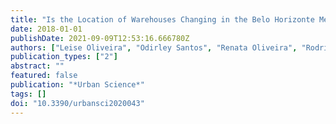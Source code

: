 ```yaml
---
title: "Is the Location of Warehouses Changing in the Belo Horizonte Metropolitan Area (Brazil)? A Logistics Sprawl Analysis in a Latin American Context"
date: 2018-01-01
publishDate: 2021-09-09T12:53:16.666780Z
authors: ["Leise Oliveira", "Odirley Santos", "Renata Oliveira", "Rodrigo Nóbrega"]
publication_types: ["2"]
abstract: ""
featured: false
publication: "*Urban Science*"
tags: []
doi: "10.3390/urbansci2020043"
---
```


